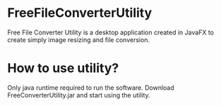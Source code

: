 # FreeFileConverterUtility
Free File Converter Utility is a desktop application created in JavaFX to create simply image resizing and file conversion.

# How to use utility?
Only java runtime required to run the software.
Download FreeConverterUtility.jar and start using the utility.
